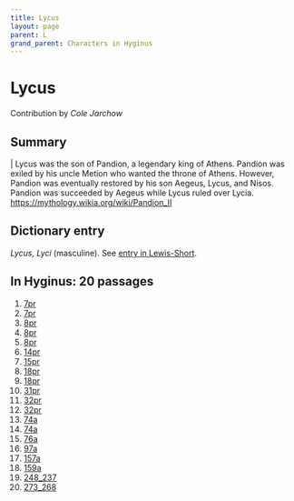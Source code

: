 ```yaml
---
title: Lycus
layout: page
parent: L
grand_parent: Characters in Hyginus
---
```



# Lycus


Contribution by *Cole Jarchow*


## Summary

| Lycus was the son of Pandion, a legendary king of Athens. Pandion was exiled by his uncle Metion who wanted the throne of Athens. However, Pandion was eventually restored by his son Aegeus, Lycus, and Nisos. Pandion was succeeded by Aegeus while Lycus ruled over Lycia. <https://mythology.wikia.org/wiki/Pandion_II>


## Dictionary entry

*Lycus, Lyci* (masculine). See [entry in Lewis-Short](http://folio2.furman.edu/lewis-short/index.html?urn=urn:cite2:hmt:ls.markdown:n27366).


## In Hyginus:  20 passages

1. [7pr](https://lingualatina.github.io/texts/browsable/hyginus/7pr/)
1. [7pr](https://lingualatina.github.io/texts/browsable/hyginus/7pr/)
1. [8pr](https://lingualatina.github.io/texts/browsable/hyginus/8pr/)
1. [8pr](https://lingualatina.github.io/texts/browsable/hyginus/8pr/)
1. [8pr](https://lingualatina.github.io/texts/browsable/hyginus/8pr/)
1. [14pr](https://lingualatina.github.io/texts/browsable/hyginus/14pr/)
1. [15pr](https://lingualatina.github.io/texts/browsable/hyginus/15pr/)
1. [18pr](https://lingualatina.github.io/texts/browsable/hyginus/18pr/)
1. [18pr](https://lingualatina.github.io/texts/browsable/hyginus/18pr/)
1. [31pr](https://lingualatina.github.io/texts/browsable/hyginus/31pr/)
1. [32pr](https://lingualatina.github.io/texts/browsable/hyginus/32pr/)
1. [32pr](https://lingualatina.github.io/texts/browsable/hyginus/32pr/)
1. [74a](https://lingualatina.github.io/texts/browsable/hyginus/74a/)
1. [74a](https://lingualatina.github.io/texts/browsable/hyginus/74a/)
1. [76a](https://lingualatina.github.io/texts/browsable/hyginus/76a/)
1. [97a](https://lingualatina.github.io/texts/browsable/hyginus/97a/)
1. [157a](https://lingualatina.github.io/texts/browsable/hyginus/157a/)
1. [159a](https://lingualatina.github.io/texts/browsable/hyginus/159a/)
1. [248_237](https://lingualatina.github.io/texts/browsable/hyginus/248_237/)
1. [273_268](https://lingualatina.github.io/texts/browsable/hyginus/273_268/)